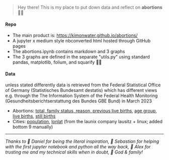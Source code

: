 > Hey there! This is my place to put down data and reflect on **abortions** 🤱🏻

#### Repo
- The main product is: https://kimonwater.github.io/abortions/
- A jupyter x medium style nbconverted html hosted through GitHub pages
- The abortions.ipynb contains markdown and 3 graphs
- The 3 graphs are defined in the separate "utils.py" using standard pandas, matplotlib, folium, and squarify 🙏🏽 

#### Data

unless stated differently data is retrieved from the Federal Statistical Office of Germany (Statistisches Bundesamt destatis) which has different views e.g. through the The Information System of the Federal Health Monitoring (Gesundheitsberichtserstattung des Bundes GBE Bund) in March 2023 

- Abortions:
[total, family status, reason, previous live births](https://www.gbe-bund.de/gbe/pkg_olap_tables.prc_set_hierlevel?p_uid=gast&p_aid=34200902&p_sprache=D&p_help=2&p_indnr=240&p_ansnr=87425192&p_version=5&p_dim=D.000&p_dw=3722&p_direction=drill), [age group](https://www.gbe-bund.de/gbe/!pkg_olap_tables.prc_set_orientation?p_uid=gast&p_aid=29968742&p_sprache=D&p_help=2&p_indnr=238&p_ansnr=56517371&p_version=3&D.000=2&D.001=3&D.002=1&D.100=3), [live births](https://www-genesis.destatis.de/genesis//online?operation=table&code=12612-0001&bypass=true&levelindex=0&levelid=1680361112703#abreadcrumb), [still births](https://www-genesis.destatis.de/genesis//online?operation=table&code=12612-0018&bypass=true&levelindex=0&levelid=1680364239055#abreadcrumb) 
- Cities: [population](https://www.destatis.de/DE/Themen/Laender-Regionen/Regionales/Gemeindeverzeichnis/Administrativ/05-staedte.html), [lonlat](https://launix.de/launix/launix-gibt-plz-datenbank-frei/) (from the launix company lausitz + linux; added bottom 9 manually)

***
*Thanks to 🐣 Daniel for being the literal inspiration, 🦊 Sebastian for helping with the first jupyter notebook and python all the way back, 🐑 Alex for trusting me and my technical skills when in doubt, 🖤 God & family!*
